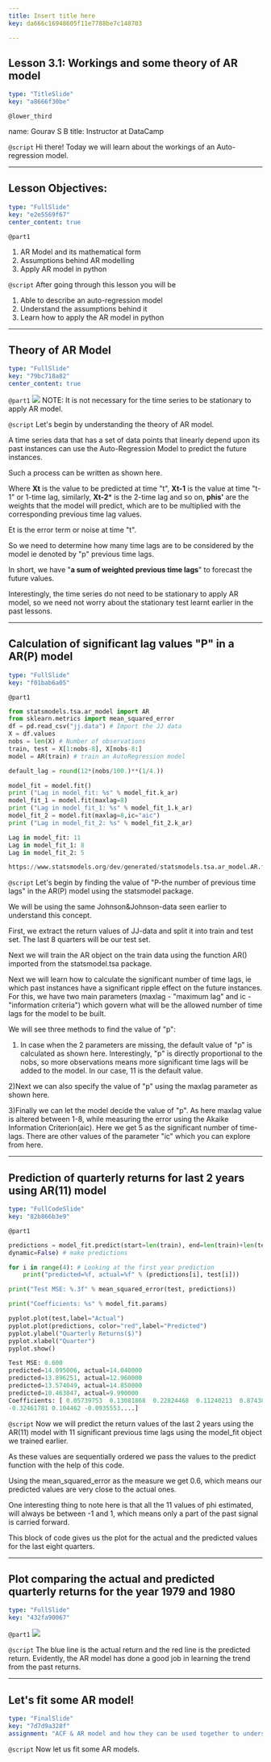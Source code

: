 ```yaml
---
title: Insert title here
key: da666c16948605f11e7788be7c148703

---
```

## Lesson 3.1: Workings and some theory of AR model

```yaml
type: "TitleSlide"
key: "a8666f30be"
```

`@lower_third`

name: Gourav S B
title: Instructor at DataCamp


`@script`
Hi there! Today we will learn about the workings of an Auto-regression model.


---
## Lesson Objectives:

```yaml
type: "FullSlide"
key: "e2e5569f67"
center_content: true
```

`@part1`
1. AR Model and its mathematical form
2. Assumptions behind AR modelling
3. Apply AR model in python


`@script`
After going through this lesson you will be 
1) Able to describe an auto-regression model 
2) Understand the assumptions behind it
3) Learn how to apply the AR model in python


---
## Theory of AR Model

```yaml
type: "FullSlide"
key: "79bc718a82"
center_content: true
```

`@part1`
![](https://assets.datacamp.com/production/repositories/4370/datasets/6ec14fc97a7538d4efb7f5a237df61247994fe13/Screenshot%202019-01-03%20at%2012.43.18%20AM.png) 
NOTE: It is not necessary for the time series to be stationary to apply AR model.


`@script`
Let's begin by understanding the theory of AR model. 

A time series data that has a set of data points that linearly depend upon its past instances can use the Auto-Regression Model to predict the future instances.

Such a process can be written as shown here.

Where **Xt** is the value to be predicted at time "t",
      **Xt-1** is the value at time "t-1" or 1-time lag,
      similarly, **Xt-2*** is the 2-time lag and so on,
      **phis'** are the weights that the model will predict, which are to be multiplied with the corresponding previous time lag values.

Et is the error term or noise at time "t".

So we need to determine how many time lags are to be considered by the model ie denoted by "p" previous time lags.

In short, we have "**a sum of weighted previous time lags**" to forecast the future values. 

Interestingly, the time series do not need to be stationary to apply AR model, so we need not worry about the stationary test learnt earlier in the past lessons.


---
## Calculation of significant lag values "P" in a AR(P) model

```yaml
type: "FullSlide"
key: "f01bab6a05"
```

`@part1`
```python
from statsmodels.tsa.ar_model import AR
from sklearn.metrics import mean_squared_error
df = pd.read_csv("jj.data") # Import the JJ data
X = df.values
nobs = len(X) # Number of observations
train, test = X[1:nobs-8], X[nobs-8:]
model = AR(train) # train an AutoRegression model

default_lag = round(12*(nobs/100.)**(1/4.))

model_fit = model.fit()
print ("Lag in model_fit: %s" % model_fit.k_ar)
model_fit_1 = model.fit(maxlag=8)
print ("Lag in model_fit_1: %s" % model_fit_1.k_ar)
model_fit_2 = model.fit(maxlag=8,ic="aic")
print ("Lag in model_fit_2: %s" % model_fit_2.k_ar)

Lag in model_fit: 11
Lag in model_fit_1: 8
Lag in model_fit_2: 5

https://www.statsmodels.org/dev/generated/statsmodels.tsa.ar_model.AR.fit.html#statsmodels.tsa.ar_model.AR.fit.html
```


`@script`
Let's begin by finding the value of "P-the number of previous time lags" in the AR(P) model using the statsmodel package.

We will be using the same Johnson&Johnson-data seen earlier to understand this concept. 

First, we extract the return values of JJ-data and split it into train and test set. The last 8 quarters will be our test set. 

Next we will train the AR object on the train data using the function AR() imported from the statsmodel.tsa package. 

Next we will learn how to calculate the significant number of time lags, ie which past instances have a significant ripple effect on the future instances. For this, we have two main parameters (maxlag - "maximum lag" and ic - "information criteria") which govern what will be the allowed number of time lags for the model to be built.

We will see three methods to find the value of "p":
1) In case when the 2 parameters are missing, the default value of "p" is calculated as shown here. Interestingly, "p" is directly proportional to the nobs, so more observations means more significant time lags will be added to the model. In our case, 11 is the default value.

2)Next we can also specify the value of "p" using the maxlag parameter as shown here.

3)Finally we can let the model decide the value of "p". As here maxlag value is altered between 1-8, while measuring the error using the Akaike Information Criterion(aic). Here we get 5 as the significant number of time-lags. There are other values of the parameter "ic" which you can explore from here.


---
## Prediction of quarterly returns for last 2 years using AR(11) model

```yaml
type: "FullCodeSlide"
key: "82b866b3e9"
```

`@part1`
```python
predictions = model_fit.predict(start=len(train), end=len(train)+len(test)-1, 
dynamic=False) # make predictions

for i in range(4): # Looking at the first year prediction
    print("predicted=%f, actual=%f" % (predictions[i], test[i]))

print("Test MSE: %.3f" % mean_squared_error(test, predictions))

print("Coefficients: %s" % model_fit.params)

pyplot.plot(test,label="Actual")
pyplot.plot(predictions, color="red",label="Predicted")
pyplot.ylabel("Quarterly Returns($)")
pyplot.xlabel("Quarter")
pyplot.show()
```
```python
Test MSE: 0.600
predicted=14.095006, actual=14.040000
predicted=13.896251, actual=12.960000
predicted=13.574049, actual=14.850000
predicted=10.463847, actual=9.990000
Coefficients: [ 0.05739753  0.13081868  0.22824468  0.11240213  0.87438022 
-0.32461781 0.104462 -0.0935553....]

```


`@script`
Now we will predict the return values of the last 2 years using the AR(11) model with 11 significant previous time lags using the model_fit object we trained earlier.

As these values are sequentially ordered we pass the values to the predict function with the help of this code.

Using the mean_squared_error as the measure we get 0.6, which means our predicted values are very close to the actual ones.

One interesting thing to note here is that all the 11 values of phi estimated, will always be between -1 and 1, which means only a part of the past signal is carried forward.

This block of code gives us the plot for the actual and the predicted values for the last eight quarters.


---
## Plot comparing the actual  and predicted quarterly returns for the year 1979 and 1980

```yaml
type: "FullSlide"
key: "432fa90067"
```

`@part1`
![](https://assets.datacamp.com/production/repositories/4370/datasets/8332371ffb092b70b5a14d2c607476f2febebdb2/lesson_3_1.png)


`@script`
The blue line is the actual return and the red line is the predicted return. Evidently, the AR model has done a good job in learning the trend from the past returns.


---
## Let's fit some AR model!

```yaml
type: "FinalSlide"
key: "7d7d9a328f"
assignment: "ACF & AR model and how they can be used together to understand time series data."
```

`@script`
Now let us fit some AR models.


